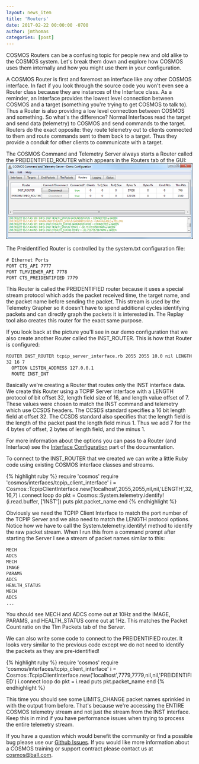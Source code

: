 ```yaml
---
layout: news_item
title: 'Routers'
date: 2017-02-22 00:00:00 -0700
author: jmthomas
categories: [post]
---
```


COSMOS Routers can be a confusing topic for people new and old alike to the COSMOS system. Let's break them down and explore how COSMOS uses them internally and how you might use them in your configuration.

A COSMOS Router is first and foremost an interface like any other COSMOS interface. In fact if you look through the source code you won't even see a Router class because they are instances of the Interface class. As a reminder, an Interface provides the lowest level connection between COSMOS and a target (something you're trying to get COSMOS to talk to). Thus a Router is also providing a low level connection between COSMOS and something. So what's the difference? Normal Interfaces read the target and send data (telemetry) to COSMOS and send commands to the target. Routers do the exact opposite: they route telemetry out to clients connected to them and route commands sent to them back to a target. Thus they provide a conduit for other clients to communicate with a target.

The COSMOS Command and Telemetry Server always starts a Router called the PREIDENTIFIED_ROUTER which appears in the Routers tab of the GUI:
![Server Routers](/img/2017_02_22_router_tab.png)

The Preidentified Router is controlled by the system.txt configuration file:

```
# Ethernet Ports
PORT CTS_API 7777
PORT TLMVIEWER_API 7778
PORT CTS_PREIDENTIFIED 7779
```

This Router is called the PREIDENTIFIED router because it uses a special stream protocol which adds the packet received time, the target name, and the packet name before sending the packet. This stream is used by the Telemetry Grapher so it doesn't have to spend additional cycles identifying packets and can directly graph the packets it is interested in. The Replay tool also creates this router for the exact same purpose.

If you look back at the picture you'll see in our demo configuration that we also create another Router called the INST_ROUTER. This is how that Router is configured:

```
ROUTER INST_ROUTER tcpip_server_interface.rb 2055 2055 10.0 nil LENGTH 32 16 7
  OPTION LISTEN_ADDRESS 127.0.0.1
  ROUTE INST_INT
```

Basically we're creating a Router that routes only the INST interface data. We create this Router using a TCPIP Server interface with a LENGTH protocol of bit offset 32, length field size of 16, and length value offset of 7. These values were chosen to match the INST command and telemetry which use CCSDS headers. The CCSDS standard specifies a 16 bit length field at offset 32. The CCSDS standard also specifies that the length field is the length of the packet past the length field minus 1. Thus we add 7 for the 4 bytes of offset, 2 bytes of length field, and the minus 1.

For more information about the options you can pass to a Router (and Interface) see the [Interface Configuration](http://cosmosrb.com/docs/interfaces/) part of the documentation.

To connect to the INST_ROUTER that we created we can write a little Ruby code using existing COSMOS interface classes and streams.

{% highlight ruby %}
require 'cosmos'
require 'cosmos/interfaces/tcpip_client_interface'
i = Cosmos::TcpipClientInterface.new('localhost',2055,2055,nil,nil,'LENGTH',32,16,7)
i.connect
loop do
  pkt = Cosmos::System.telemetry.identify!(i.read.buffer, ['INST'])
  puts pkt.packet_name
end
{% endhighlight %}

Obviously we need the TCPIP Client Interface to match the port number of the TCPIP Server and we also need to match the LENGTH protocol options. Notice how we have to call the System.telemetry.identify! method to identify the raw packet stream. When I run this from a command prompt after starting the Server I see a stream of packet names similar to this:

```
MECH
ADCS
MECH
IMAGE
PARAMS
ADCS
HEALTH_STATUS
MECH
ADCS
...
```
You should see MECH and ADCS come out at 10Hz and the IMAGE, PARAMS, and HEALTH_STATUS come out at 1Hz. This matches the Packet Count ratio on the Tlm Packets tab of the Server.

We can also write some code to connect to the PREIDENTIFIED router. It looks very similar to the previous code except we do not need to identify the packets as they are pre-identified!

{% highlight ruby %}
require 'cosmos'
require 'cosmos/interfaces/tcpip_client_interface'
i = Cosmos::TcpipClientInterface.new('localhost',7779,7779,nil,nil,'PREIDENTIFIED')
i.connect
loop do
  pkt = i.read
  puts pkt.packet_name
end
{% endhighlight %}

This time you should see some LIMITS_CHANGE packet names sprinkled in with the output from before. That's because we're accessing the ENTIRE COSMOS telemetry stream and not just the stream from the INST interface. Keep this in mind if you have performance issues when trying to process the entire telemetry stream.

If you have a question which would benefit the community or find a possible bug please use our [Github Issues](https://github.com/BallAerospace/COSMOS/issues). If you would like more information about a COSMOS training or support contract please contact us at <cosmos@ball.com>.
